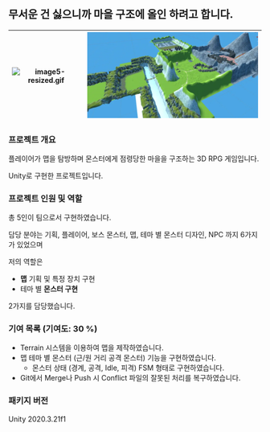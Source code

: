 ## 무서운 건 싫으니까 마을 구조에 올인 하려고 합니다.

![image5-resized.gif](./images/image5-resized.gif) | ![image10.png](./images/image10.png)
---|---|

### 프로젝트 개요

플레이어가 맵을 탐방하며 몬스터에게 점령당한 마을을 구조하는 3D RPG 게임입니다.

Unity로 구현한 프로젝트입니다.

### 프로젝트 인원 및 역할

총 5인이 팀으로서 구현하였습니다.

담당 분야는 기획, 플레이어, 보스 몬스터, 맵, 테마 별 몬스터 디자인, NPC 까지 6가지가 있었으며

저의 역할은 

- **맵** 기획 및 특정 장치 구현
- 테마 별 **몬스터 구현**

2가지를 담당했습니다.

### 기여 목록 (기여도: 30 %)

- Terrain 시스템을 이용하여 맵을 제작하였습니다.
- 맵 테마 별 몬스터 (근/원 거리 공격 몬스터) 기능을 구현하였습니다.
    - 몬스터 상태 (경계, 공격, Idle, 피격) FSM 형태로 구현하였습니다.
- Git에서 Merge나 Push 시 Conflict 파일의 잘못된 처리를 복구하였습니다.

### 패키지 버전

Unity 2020.3.21f1